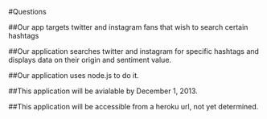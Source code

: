 #Questions

##Our app targets twitter and instagram fans that wish to search certain hashtags

##Our application searches twitter and instagram for specific hashtags and displays data on their origin and sentiment value.

##Our application uses node.js to do it.

##This application will be avialable by December 1, 2013.

##This application will be accessible from a heroku url, not yet determined.